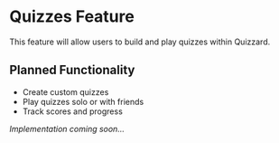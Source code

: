 # Quizzes Feature

This feature will allow users to build and play quizzes within Quizzard.

## Planned Functionality
- Create custom quizzes
- Play quizzes solo or with friends
- Track scores and progress

*Implementation coming soon...* 